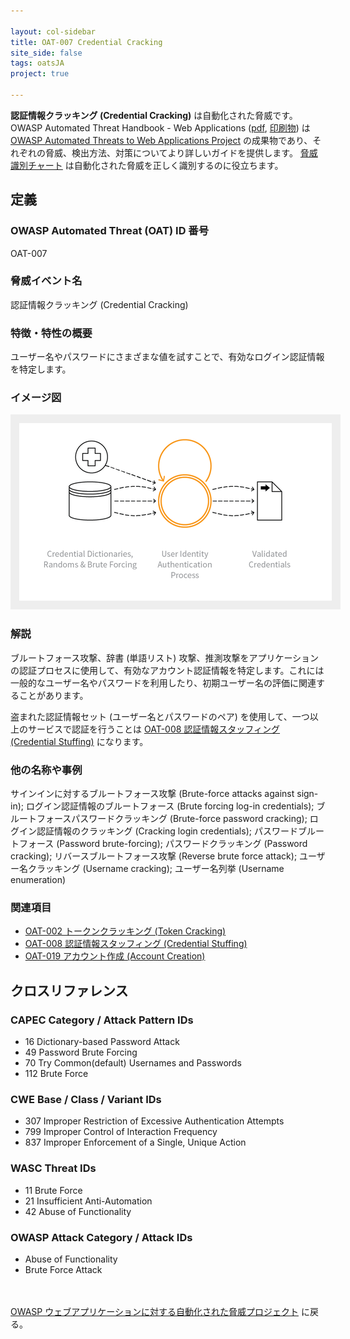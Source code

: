 ```yaml
---

layout: col-sidebar
title: OAT-007 Credential Cracking
site_side: false
tags: oatsJA
project: true

---
```


**認証情報クラッキング (Credential Cracking)** は自動化された脅威です。 OWASP Automated Threat Handbook - Web Applications ([pdf](https://github.com/OWASP/www-project-automated-threats-to-web-applications/tree/master/assets/files/EN), [印刷物](http://www.lulu.com/shop/owasp-foundation/automated-threat-handbook/paperback/product-23540699.html)) は [OWASP Automated Threats to Web Applications Project](../../../) の成果物であり、それぞれの脅威、検出方法、対策についてより詳しいガイドを提供します。 [脅威識別チャート](https://www.owasp.org/www-project-automated-threats-to-web-applications/assets/files/oat-ontology-decision-chart.pdf) は自動化された脅威を正しく識別するのに役立ちます。

## 定義
### OWASP Automated Threat (OAT) ID 番号
OAT-007

### 脅威イベント名
認証情報クラッキング (Credential Cracking)

### 特徴・特性の概要
ユーザー名やパスワードにさまざまな値を試すことで、有効なログイン認証情報を特定します。

### イメージ図
<img alt="Indicative diagram for OAT-007" src="images/500px-OAT-007_Credential_Cracking.png" style="background-color:#eeeeee;padding:1em;">

### 解説
ブルートフォース攻撃、辞書 (単語リスト) 攻撃、推測攻撃をアプリケーションの認証プロセスに使用して、有効なアカウント認証情報を特定します。これには一般的なユーザー名やパスワードを利用したり、初期ユーザー名の評価に関連することがあります。

盗まれた認証情報セット (ユーザー名とパスワードのペア) を使用して、一つ以上のサービスで認証を行うことは [OAT-008 認証情報スタッフィング (Credential Stuffing)](OAT-008_Credential_Stuffing.md) になります。


### 他の名称や事例
サインインに対するブルートフォース攻撃 (Brute-force attacks against sign-in); ログイン認証情報のブルートフォース (Brute forcing log-in credentials); ブルートフォースパスワードクラッキング (Brute-force password cracking); ログイン認証情報のクラッキング (Cracking login credentials); パスワードブルートフォース (Password brute-forcing); パスワードクラッキング (Password cracking); リバースブルートフォース攻撃 (Reverse brute force attack); ユーザー名クラッキング (Username cracking); ユーザー名列挙 (Username enumeration)

### 関連項目
* [OAT-002 トークンクラッキング (Token Cracking)](OAT-002_Token_Cracking.html)
* [OAT-008 認証情報スタッフィング (Credential Stuffing)](OAT-008_Credential_Stuffing.html)
* [OAT-019 アカウント作成 (Account Creation)](OAT-019_Account_Creation.html)

## クロスリファレンス
### CAPEC Category / Attack Pattern IDs
* 16 Dictionary-based Password Attack
* 49 Password Brute Forcing
* 70 Try Common(default) Usernames and Passwords
* 112 Brute Force


### CWE Base / Class / Variant IDs
* 307 Improper Restriction of Excessive Authentication Attempts
* 799 Improper Control of Interaction Frequency
* 837 Improper Enforcement of a Single, Unique Action

### WASC Threat IDs
* 11 Brute Force
* 21 Insufficient Anti-Automation
* 42 Abuse of Functionality

### OWASP Attack Category / Attack IDs
* Abuse of Functionality
* Brute Force Attack

<br/><br/>[OWASP ウェブアプリケーションに対する自動化された脅威プロジェクト](../../../) に戻る。<br/><br/>
